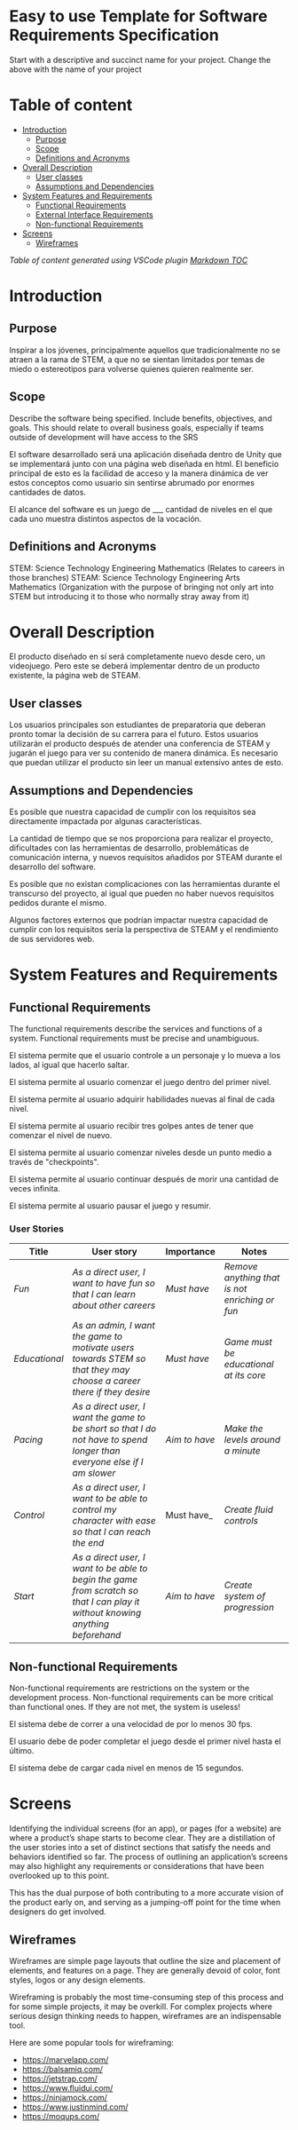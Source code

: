 # Easy to use Template for Software Requirements Specification
Start with a descriptive and succinct name for your project. Change the above with the name of your project

# Table of content

- [Introduction](#introduction)
    - [Purpose](#purpose)
    - [Scope](#scope)
    - [Definitions and Acronyms](#definitions-and-acronyms)
- [Overall Description](#overall-description)
    - [User classes](#user-classes)
    - [Assumptions and Dependencies](#assumptions-and-dependencies)
- [System Features and Requirements](#system-features-and-requirements)
    - [Functional Requirements](#functional-requirements)
    - [External Interface Requirements](#external-interface-requirements)
    - [Non-functional Requirements](#non-functional-requirements)
- [Screens](#screens)
    - [Wireframes](#wireframes)

_Table of content generated using VSCode plugin [Markdown TOC](https://marketplace.visualstudio.com/items?itemName=AlanWalk.markdown-toc)_

# Introduction

## Purpose
Inspirar a los jóvenes, principalmente aquellos que tradicionalmente no se atraen a la rama de STEM, a que no se sientan limitados por temas de miedo o estereotipos para volverse quienes quieren realmente ser. 

## Scope
Describe the software being specified. Include benefits, objectives, and goals. This should relate to overall business goals, especially if teams outside of development will have access to the SRS

El software desarrollado será una aplicación diseñada dentro de Unity que se implementará junto con una página web diseñada en html. El beneficio principal de esto es la facilidad de acceso y la manera dinámica de ver estos conceptos como usuario sin sentirse abrumado por enormes cantidades de datos.

El alcance del software es un juego de ___ cantidad de niveles en el que cada uno muestra distintos aspectos de la vocación.

## Definitions and Acronyms
STEM: Science Technology Engineering Mathematics (Relates to careers in those branches)
STEAM: Science Technology Engineering Arts Mathematics (Organization with the purpose of bringing not only art into STEM but introducing it to those who normally stray away from it)

# Overall Description
El producto diseñado en sí será completamente nuevo desde cero, un videojuego. Pero este se deberá implementar dentro de un producto existente, la página web de STEAM.

## User classes
Los usuarios principales son estudiantes de preparatoria que deberan pronto tomar la decisión de su carrera para el futuro. Estos usuarios utilizarán el producto después de atender una conferencia de STEAM y jugarán el juego para ver su contenido de manera dinámica. Es necesario que puedan utilizar el producto sin leer un manual extensivo antes de esto.

## Assumptions and Dependencies
Es posible que nuestra capacidad de cumplir con los requisitos sea directamente impactada por algunas características.

La cantidad de tiempo que se nos proporciona para realizar el proyecto, dificultades con las herramientas de desarrollo, problemáticas de comunicación interna, y nuevos requisitos añadidos por STEAM durante el desarrollo del software.

Es posible que no existan complicaciones con las herramientas durante el transcurso del proyecto, al igual que pueden no haber nuevos requisitos pedidos durante el mismo.

Algunos factores externos que podrían impactar nuestra capacidad de cumplir con los requisitos sería la perspectiva de STEAM y el rendimiento de sus servidores web.

# System Features and Requirements


## Functional Requirements
The functional requirements describe the services and functions of a system. Functional requirements must be precise and unambiguous.

El sistema permite que el usuario controle a un personaje y lo mueva a los lados, al igual que hacerlo saltar.

El sistema permite al usuario comenzar el juego dentro del primer nivel.

El sistema permite al usuario adquirir habilidades nuevas al final de cada nivel.

El sistema permite al usuario recibir tres golpes antes de tener que comenzar el nivel de nuevo.

El sistema permite al usuario comenzar niveles desde un punto medio a través de "checkpoints".

El sistema permite al usuario continuar después de morir una cantidad de veces infinita. 

El sistema permite al usuario pausar el juego y resumir.


### User Stories
|Title|User story|Importance|Notes|
|---|---|---|---|
|_Fun_|_As a direct user, I want to have fun so that I can learn about other careers_|_Must have_|_Remove anything that is not enriching or fun_|
|_Educational_|_As an admin, I want the game to motivate users towards STEM so that they may choose a career there if they desire_|_Must have_|_Game must be educational at its core_|
|_Pacing_|_As a direct user, I want the game to be short so that I do not have to spend longer than everyone else if I am slower_|_Aim to have_|_Make the levels around a minute_|
|_Control_|_As a direct user, I want to be able to control my character with ease so that I can reach the end_|Must have_|_Create fluid controls_|
|_Start_|_As a direct user, I want to be able to begin the game from scratch so that I can play it without knowing anything beforehand_|_Aim to have_|_Create system of progression_|


## Non-functional Requirements
Non-functional requirements are restrictions on the system or the development process. Non-functional requirements can be more critical than functional ones. If they are not met, the system is useless!

El sistema debe de correr a una velocidad de por lo menos 30 fps.

El usuario debe de poder completar el juego desde el primer nivel hasta el último.

El sistema debe de cargar cada nivel en menos de 15 segundos.



# Screens
Identifying the individual screens (for an app), or pages (for a website) are where a product’s shape starts to become clear. They are a distillation of the user stories into a set of distinct sections that satisfy the needs and behaviors identified so far. The process of outlining an application’s screens may also highlight any requirements or considerations that have been overlooked up to this point.

This has the dual purpose of both contributing to a more accurate vision of the product early on, and serving as a jumping-off point for the time when designers do get involved.

## Wireframes
Wireframes are simple page layouts that outline the size and placement of elements, and features on a page. They are generally devoid of color, font styles, logos or any design elements.

Wireframing is probably the most time-consuming step of this process and for some simple projects, it may be overkill. For complex projects where serious design thinking needs to happen, wireframes are an indispensable tool.

Here are some popular tools for wireframing:
- https://marvelapp.com/  
- https://balsamiq.com/ 
- https://jetstrap.com/ 
- https://www.fluidui.com/ 
- https://ninjamock.com/ 
- https://www.justinmind.com/ 
- https://moqups.com/
